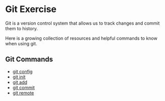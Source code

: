 # Git Exercise

Git is a version control system that allows us to track changes and commit them to history.

Here is a growing collection of resources and helpful commands to know when using git.

## Git Commands

- [git config](./Commands/Config.md)
- [git init](./Commands/Init.md)
- [git add](./Commands/Add.md)
- [git commit](./Commands/Commit.md)
- [git remote](./Commands/Remote.md)


